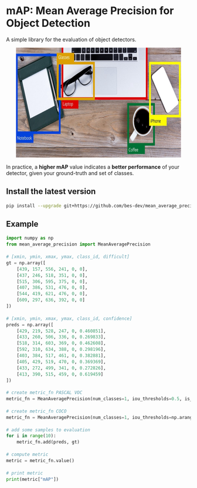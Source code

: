 # mAP: Mean Average Precision for Object Detection

A simple library for the evaluation of object detectors.

<p align="center">
  <img src="resources/img0.jpeg" width="450" height="300" />
</p>

In practice, a **higher mAP** value indicates a **better performance** of your detector, given your ground-truth and set of classes.

## Install the latest version

```bash
pip install --upgrade git+https://github.com/bes-dev/mean_average_precision.git
```

## Example
```python
import numpy as np
from mean_average_precision import MeanAveragePrecision

# [xmin, ymin, xmax, ymax, class_id, difficult]
gt = np.array([
    [439, 157, 556, 241, 0, 0],
    [437, 246, 518, 351, 0, 0],
    [515, 306, 595, 375, 0, 0],
    [407, 386, 531, 476, 0, 0],
    [544, 419, 621, 476, 0, 0],
    [609, 297, 636, 392, 0, 0]
])

# [xmin, ymin, xmax, ymax, class_id, confidence]
preds = np.array([
    [429, 219, 528, 247, 0, 0.460851],
    [433, 260, 506, 336, 0, 0.269833],
    [518, 314, 603, 369, 0, 0.462608],
    [592, 310, 634, 388, 0, 0.298196],
    [403, 384, 517, 461, 0, 0.382881],
    [405, 429, 519, 470, 0, 0.369369],
    [433, 272, 499, 341, 0, 0.272826],
    [413, 390, 515, 459, 0, 0.619459]
])

# create metric_fn PASCAL VOC
metric_fn = MeanAveragePrecision(num_classes=1, iou_thresholds=0.5, is_pascal=True)

# create metric_fn COCO
metric_fn = MeanAveragePrecision(num_classes=1, iou_thresholds=np.arange(0.05, 0.95, 0.05))

# add some samples to evaluation
for i in range(10):
    metric_fn.add(preds, gt)

# compute metric
metric = metric_fn.value()

# print metric
print(metric["mAP"])
```